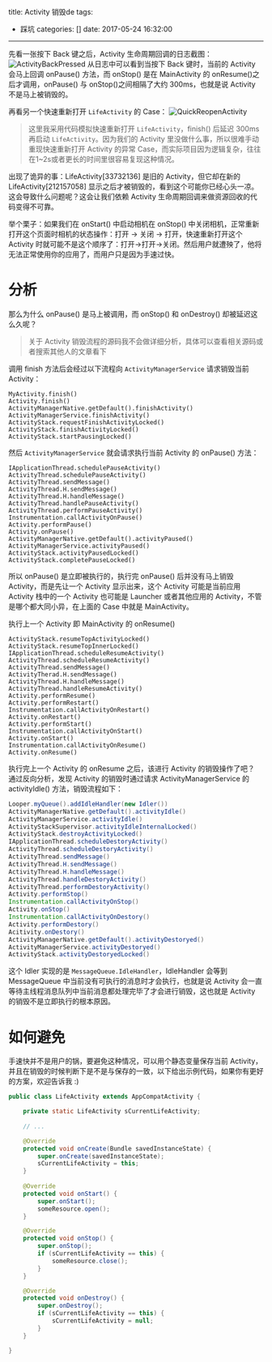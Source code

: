 title: Activity 销毁de
tags:
  - 踩坑
categories: []
date: 2017-05-24 16:32:00
---

先看一张按下 Back 键之后，Activity 生命周期回调的日志截图：
![ActivityBackPressed](http://7u2rtn.com1.z0.glb.clouddn.com/activity_back_pressed.png)
从日志中可以看到当按下 Back 键时，当前的 Activity 会马上回调 onPause() 方法，而 onStop() 是在 MainActivity 的 onResume()之后才调用，onPause() 与 onStop()之间相隔了大约 300ms，也就是说 Activity 不是马上被销毁的。

再看另一个快速重新打开 `LifeActivity` 的 Case：
![QuickReopenActivity](http://7u2rtn.com1.z0.glb.clouddn.com/quick_reopen_actiivty.png)
> 这里我采用代码模拟快速重新打开 `LifeActivity`，finish() 后延迟 300ms 再启动 `LifeActivity`。因为我们的 Activity 里没做什么事，所以很难手动重现快速重新打开 Activity 的异常 Case，而实际项目因为逻辑复杂，往往在1~2s或者更长的时间里很容易复现这种情况。

出现了诡异的事：LifeActivity[33732136] 是旧的 Activity，但它却在新的 LifeActivity[212157058] 显示之后才被销毁的，看到这个可能你已经心头一凉。这会导致什么问题呢？这会让我们依赖 Activity 生命周期回调来做资源回收的代码变得不可靠。

举个栗子：如果我们在 onStart() 中启动相机在 onStop() 中关闭相机，正常重新打开这个页面时相机的状态操作：打开 -> 关闭 -> 打开，快速重新打开这个 Activity 时就可能不是这个顺序了：打开->打开->关闭。然后用户就遭殃了，他将无法正常使用你的应用了，而用户只是因为手速过快。
<!--more-->

# 分析

那么为什么 onPause() 是马上被调用，而 onStop() 和 onDestroy() 却被延迟这么久呢？
> 关于 Activity 销毁流程的源码我不会做详细分析，具体可以查看相关源码或者搜索其他人的文章看下

调用 finish 方法后会经过以下流程向 `ActivityManagerService` 请求销毁当前 Activity：

```
MyActivity.finish() 
Activity.finish() 
ActivityManagerNative.getDefault().finishActivity() 
ActivityManagerService.finishActivity() 
ActivityStack.requestFinishActivityLocked() 
ActivityStack.finishActivityLocked() 
ActivityStack.startPausingLocked() 
```

然后 `ActivityManagerService` 就会请求执行当前 Activity 的 onPause() 方法：

```
IApplicationThread.schedulePauseActivity() 
ActivityThread.schedulePauseActivity() 
ActivityThread.sendMessage() 
ActivityThread.H.sendMessage() 
ActivityThread.H.handleMessage() 
ActivityThread.handlePauseActivity() 
ActivityThread.performPauseActivity() 
Instrumentation.callActivityOnPause() 
Activity.performPause() 
Activity.onPause() 
ActivityManagerNative.getDefault().activityPaused() 
ActivityManagerService.activityPaused() 
ActivityStack.activityPausedLocked() 
ActivityStack.completePauseLocked() 
```
所以 onPause() 是立即被执行的，执行完 onPause() 后并没有马上销毁 Activity，而是先让一个 Activity 显示出来，这个 Activity 可能是当前应用 Activity 栈中的一个 Activity 也可能是 Launcher 或者其他应用的 Activity，不管是哪个都大同小异，在上面的 Case 中就是 MainActivity。

执行上一个 Activity 即 MainActivity 的 onResume()

```
ActivityStack.resumeTopActivityLocked() 
ActivityStack.resumeTopInnerLocked() 
IApplicationThread.scheduleResumeActivity() 
ActivityThread.scheduleResumeActivity() 
ActivityThread.sendMessage() 
ActivityTherad.H.sendMessage() 
ActivityThread.H.handleMessage() 
ActivityThread.handleResumeActivity() 
Activity.performResume() 
Activity.performRestart() 
Instrumentation.callActivityOnRestart() 
Activity.onRestart() 
Activity.performStart() 
Instrumentation.callActivityOnStart() 
Activity.onStart() 
Instrumentation.callActivityOnResume() 
Activity.onResume() 
```

执行完上一个 Activity 的 onResume 之后，该进行 Activity 的销毁操作了吧？
通过反向分析，发现 Activity 的销毁时通过请求 ActivityManagerService 的 activityIdle() 方法，销毁流程如下：

```java
Looper.myQueue().addIdleHandler(new Idler()) 
ActivityManagerNative.getDefault().activityIdle() 
ActivityManagerService.activityIdle() 
ActivityStackSupervisor.activityIdleInternalLocked() 
ActivityStack.destroyActivityLocked() 
IApplicationThread.scheduleDestoryActivity() 
ActivityThread.scheduleDestoryActivity() 
ActivityThread.sendMessage() 
ActivityThread.H.sendMessage() 
ActivityThread.H.handleMessage() 
ActivityThread.handleDestoryActivity() 
ActivityThread.performDestoryActivity() 
Activity.performStop() 
Instrumentation.callActivityOnStop() 
Activity.onStop() 
Instrumentation.callActivityOnDestory() 
Activity.performDestory() 
Acitivity.onDestory() 
ActivityManagerNative.getDefault().activityDestoryed() 
ActivityManagerService.activityDestoryed() 
ActivityStack.activityDestoryedLocked() 
```

这个 Idler 实现的是 `MessageQueue.IdleHandler`，IdleHandler 会等到 MessageQueue 中当前没有可执行的消息时才会执行，也就是说 Activity 会一直等待主线程消息队列中当前消息都处理完毕了才会进行销毁，这也就是 Activity 的销毁不是立即执行的根本原因。

# 如何避免

手速快并不是用户的锅，要避免这种情况，可以用个静态变量保存当前 Activity，并且在销毁的时候判断下是不是与保存的一致，以下给出示例代码，如果你有更好的方案，欢迎告诉我 :)

```java
public class LifeActivity extends AppCompatActivity {

    private static LifeActivity sCurrentLifeActivity;
    
    // ...

    @Override
    protected void onCreate(Bundle savedInstanceState) {
        super.onCreate(savedInstanceState);
        sCurrentLifeActivity = this;
    }
    
    @Override
    protected void onStart() {
        super.onStart();
        someResource.open();
    }

    @Override
    protected void onStop() {
        super.onStop();
        if (sCurrentLifeActivity == this) {
            someResource.close();
        }
    }

    @Override
    protected void onDestroy() {
        super.onDestroy();
        if (sCurrentLifeActivity == this) {
            sCurrentLifeActivity = null;
        }
    }

}
```

